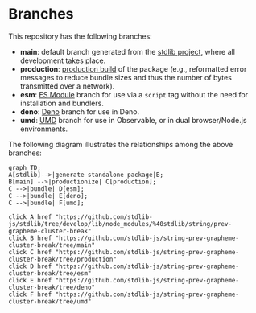 <!--

@license Apache-2.0

Copyright (c) 2022 The Stdlib Authors.

Licensed under the Apache License, Version 2.0 (the "License");
you may not use this file except in compliance with the License.
You may obtain a copy of the License at

    http://www.apache.org/licenses/LICENSE-2.0

Unless required by applicable law or agreed to in writing, software
distributed under the License is distributed on an "AS IS" BASIS,
WITHOUT WARRANTIES OR CONDITIONS OF ANY KIND, either express or implied.
See the License for the specific language governing permissions and
limitations under the License.

-->

# Branches

This repository has the following branches:

-   **main**: default branch generated from the [stdlib project][stdlib-url], where all development takes place.
-   **production**: [production build][production-url] of the package (e.g., reformatted error messages to reduce bundle sizes and thus the number of bytes transmitted over a network).
-   **esm**: [ES Module][esm-url] branch for use via a `script` tag without the need for installation and bundlers.
-   **deno**: [Deno][deno-url] branch for use in Deno.
-   **umd**: [UMD][umd-url] branch for use in Observable, or in dual browser/Node.js environments.

The following diagram illustrates the relationships among the above branches:

```mermaid
graph TD;
A[stdlib]-->|generate standalone package|B;
B[main] -->|productionize| C[production];
C -->|bundle| D[esm];
C -->|bundle| E[deno];
C -->|bundle| F[umd];

click A href "https://github.com/stdlib-js/stdlib/tree/develop/lib/node_modules/%40stdlib/string/prev-grapheme-cluster-break"
click B href "https://github.com/stdlib-js/string-prev-grapheme-cluster-break/tree/main"
click C href "https://github.com/stdlib-js/string-prev-grapheme-cluster-break/tree/production"
click D href "https://github.com/stdlib-js/string-prev-grapheme-cluster-break/tree/esm"
click E href "https://github.com/stdlib-js/string-prev-grapheme-cluster-break/tree/deno"
click F href "https://github.com/stdlib-js/string-prev-grapheme-cluster-break/tree/umd"
```

[stdlib-url]: https://github.com/stdlib-js/stdlib/tree/develop/lib/node_modules/%40stdlib/string/prev-grapheme-cluster-break
[production-url]: https://github.com/stdlib-js/string-prev-grapheme-cluster-break/tree/production
[deno-url]: https://github.com/stdlib-js/string-prev-grapheme-cluster-break/tree/deno
[umd-url]: https://github.com/stdlib-js/string-prev-grapheme-cluster-break/tree/umd
[esm-url]: https://github.com/stdlib-js/string-prev-grapheme-cluster-break/tree/esm